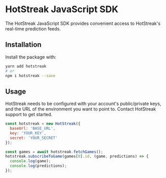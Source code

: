 # HotStreak JavaScript SDK

The HotStreak JavaScript SDK provides convenient access to HotStreak's real-time prediction feeds.

## Installation

Install the package with:

```sh
yarn add hotstreak
# or
npm i hotstreak --save
```

## Usage

HotStreak needs to be configured with your account's public/private keys, and the URL of the environment you want to point to. Contact HotStreak support to get started.

```javascript
const hotstreak = new HotStreak({
  baseUrl: 'BASE_URL',
  key: 'YOUR_KEY',
  secret: 'YOUR_SECRET'
});

const games = await hotstreak.fetchGames();
hotstreak.subscribeToGame(games[0].id, (game, predictions) => {
  console.log(game);
  console.log(predictions);
});
```
